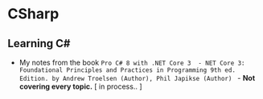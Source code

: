 # CSharp

## Learning C#

- My notes from the book 
`Pro C# 8 with .NET Core 3  - NET Core 3: Foundational Principles and Practices in Programming 9th ed. Edition. by Andrew Troelsen (Author), Phil Japikse (Author) ` - **Not covering every topic.** [ in process.. ]


